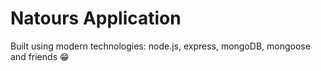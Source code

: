 # Natours Application

Built using modern technologies: node.js, express, mongoDB, mongoose and friends 😁